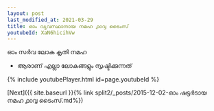 ```yaml
---
layout: post
last_modified_at: 2021-03-29
title: ഓം വ്യവസ്ഥാനായ നമഹ ൧൦൮ ടൈംസ്
youtubeId: XaN6hicihVw
---
```

 
 
 ഓം സർവ ലോക കൃതി നമഹ 
 
 -  ആരാണ് എല്ലാ ലോകങ്ങളും സൃഷ്ടിക്കുന്നത് 
 
  
 
  
 
 
 
 
 
 


{% include youtubePlayer.html id=page.youtubeId %}
 
[Next]({{ site.baseurl }}{% link  split2/_posts/2015-12-02-ഓം ഷട്ടർടായ നമഹ ൧൦൮ ടൈംസ്.md%})
 
